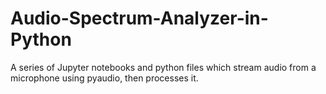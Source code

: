 # Audio-Spectrum-Analyzer-in-Python
A series of Jupyter notebooks and python files which stream audio from a microphone using pyaudio, then processes it.
